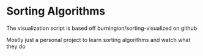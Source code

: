 # Sorting Algorithms

The visualization script is based off burningion/sorting-visualized on github

Mostly just a personal project to learn sorting algorithms and watch what they do
